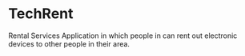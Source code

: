 # TechRent
Rental Services Application in which people in can rent out electronic devices to other people in their area.
